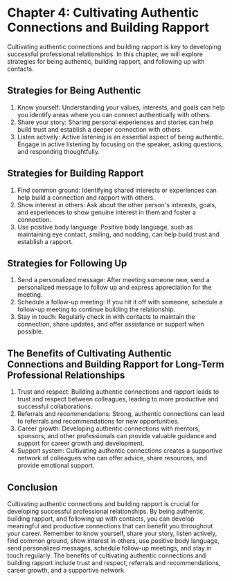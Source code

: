 Chapter 4: Cultivating Authentic Connections and Building Rapport
=================================================================

Cultivating authentic connections and building rapport is key to developing successful professional relationships. In this chapter, we will explore strategies for being authentic, building rapport, and following up with contacts.

Strategies for Being Authentic
------------------------------

1. Know yourself: Understanding your values, interests, and goals can help you identify areas where you can connect authentically with others.
2. Share your story: Sharing personal experiences and stories can help build trust and establish a deeper connection with others.
3. Listen actively: Active listening is an essential aspect of being authentic. Engage in active listening by focusing on the speaker, asking questions, and responding thoughtfully.

Strategies for Building Rapport
-------------------------------

1. Find common ground: Identifying shared interests or experiences can help build a connection and rapport with others.
2. Show interest in others: Ask about the other person's interests, goals, and experiences to show genuine interest in them and foster a connection.
3. Use positive body language: Positive body language, such as maintaining eye contact, smiling, and nodding, can help build trust and establish a rapport.

Strategies for Following Up
---------------------------

1. Send a personalized message: After meeting someone new, send a personalized message to follow up and express appreciation for the meeting.
2. Schedule a follow-up meeting: If you hit it off with someone, schedule a follow-up meeting to continue building the relationship.
3. Stay in touch: Regularly check in with contacts to maintain the connection, share updates, and offer assistance or support when possible.

The Benefits of Cultivating Authentic Connections and Building Rapport for Long-Term Professional Relationships
---------------------------------------------------------------------------------------------------------------

1. Trust and respect: Building authentic connections and rapport leads to trust and respect between colleagues, leading to more productive and successful collaborations.
2. Referrals and recommendations: Strong, authentic connections can lead to referrals and recommendations for new opportunities.
3. Career growth: Developing authentic connections with mentors, sponsors, and other professionals can provide valuable guidance and support for career growth and development.
4. Support system: Cultivating authentic connections creates a supportive network of colleagues who can offer advice, share resources, and provide emotional support.

Conclusion
----------

Cultivating authentic connections and building rapport is crucial for developing successful professional relationships. By being authentic, building rapport, and following up with contacts, you can develop meaningful and productive connections that can benefit you throughout your career. Remember to know yourself, share your story, listen actively, find common ground, show interest in others, use positive body language, send personalized messages, schedule follow-up meetings, and stay in touch regularly. The benefits of cultivating authentic connections and building rapport include trust and respect, referrals and recommendations, career growth, and a supportive network.

